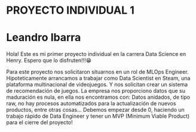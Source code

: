 # PROYECTO INDIVIDUAL 1
# Leandro Ibarra
Hola! Este es mi primer proyecto individual en la carrera Data Science en Henry.
Espero que lo disfruten!!!😁

Para este proyecto nos solicitaron situarnos en un rol de MLOps Engineer.
Hipoteticamente arrancamos a trabajar como Data Scientist en Steam, una plataforma multinacional de videojuegos. Y nos solicitan crear un sistema de recomendación de juegos.
La empresa nos proporciono datos que su maduración es nula, en ella nos encontramos con: Datos anidados, de tipo raw, no hay procesos automatizados para la actualización de nuevos productos, entre otras cosas…
Debemos empezar desde 0, haciendo un trabajo rápido de Data Engineer y tener un MVP (Minimum Viable Product) para el cierre del proyecto!




